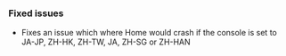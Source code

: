 ### Fixed issues
- Fixes an issue which where Home would crash if the console is set to JA-JP, ZH-HK, ZH-TW, JA, ZH-SG or ZH-HAN